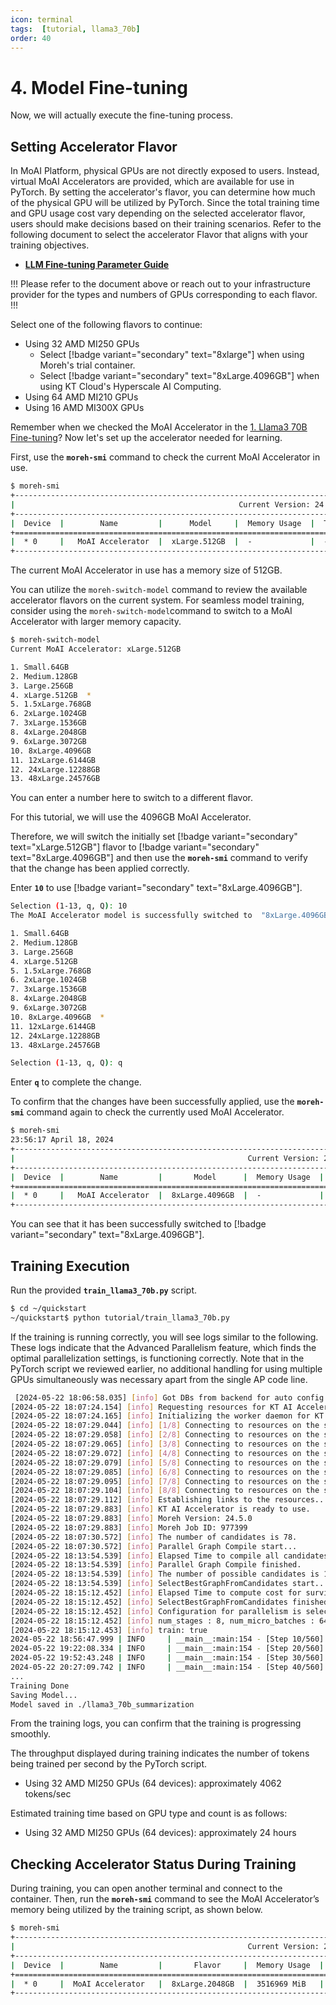```yaml
---
icon: terminal
tags:  [tutorial, llama3_70b]
order: 40
---
```



# 4. Model Fine-tuning
Now, we will actually execute the fine-tuning process.

## Setting Accelerator Flavor

In MoAI Platform, physical GPUs are not directly exposed to users. Instead, virtual MoAI Accelerators are provided, which are available for use in PyTorch. By setting the accelerator's flavor, you can determine how much of the physical GPU will be utilized by PyTorch. Since the total training time and GPU usage cost vary depending on the selected accelerator flavor, users should make decisions based on their training scenarios. Refer to the following document to select the accelerator Flavor that aligns with your training objectives.

- **[LLM Fine-tuning Parameter Guide](/Supported_Documents/LLM_param_guide.md)**

!!!
Please refer to the document above or reach out to your infrastructure provider  for the types and numbers of GPUs corresponding to each flavor.
!!!

Select one of the following flavors to continue:
- Using 32 AMD MI250 GPUs
    - Select [!badge variant="secondary" text="8xlarge"] when using Moreh's trial container.
    - Select [!badge variant="secondary" text="8xLarge.4096GB"] when using KT Cloud's Hyperscale AI Computing.
- Using 64 AMD MI210 GPUs
- Using 16 AMD MI300X GPUs

Remember when we checked the MoAI Accelerator in the [1. Llama3 70B Fine-tuning](index.md)? Now let's set up the accelerator needed for learning.

First, use the **`moreh-smi`** command to check the current MoAI Accelerator in use.

```bash
$ moreh-smi
+---------------------------------------------------------------------------------------------------+
|                                                  Current Version: 24.5.0  Latest Version: 24.5.0  |
+---------------------------------------------------------------------------------------------------+
|  Device  |        Name         |      Model     |  Memory Usage  |  Total Memory  |  Utilization  |
+===================================================================================================+
|  * 0     |   MoAI Accelerator  |  xLarge.512GB  |  -             |  -             |  -            |
+---------------------------------------------------------------------------------------------------+
```

The current MoAI Accelerator in use has a memory size of 512GB.

You can utilize the `moreh-switch-model` command to review the available accelerator flavors on the current system. For seamless model training, consider using the `moreh-switch-model`command to switch to a MoAI Accelerator with larger memory capacity.

```bash
$ moreh-switch-model
Current MoAI Accelerator: xLarge.512GB

1. Small.64GB
2. Medium.128GB
3. Large.256GB
4. xLarge.512GB  *
5. 1.5xLarge.768GB
6. 2xLarge.1024GB
7. 3xLarge.1536GB
8. 4xLarge.2048GB
9. 6xLarge.3072GB
10. 8xLarge.4096GB
11. 12xLarge.6144GB
12. 24xLarge.12288GB
13. 48xLarge.24576GB
```

You can enter a number here to switch to a different flavor.

For this tutorial, we will use the 4096GB MoAI Accelerator.

Therefore, we will switch the initially set [!badge variant="secondary" text="xLarge.512GB"] flavor to [!badge variant="secondary" text="8xLarge.4096GB"] and then use the **`moreh-smi`** command to verify that the change has been applied correctly.

Enter **`10`** to use [!badge variant="secondary" text="8xLarge.4096GB"].


```bash
Selection (1-13, q, Q): 10
The MoAI Accelerator model is successfully switched to  "8xLarge.4096GB".

1. Small.64GB
2. Medium.128GB
3. Large.256GB
4. xLarge.512GB
5. 1.5xLarge.768GB
6. 2xLarge.1024GB
7. 3xLarge.1536GB
8. 4xLarge.2048GB
9. 6xLarge.3072GB
10. 8xLarge.4096GB  *
11. 12xLarge.6144GB
12. 24xLarge.12288GB
13. 48xLarge.24576GB

Selection (1-13, q, Q): q 
```

Enter **`q`** to complete the change.

To confirm that the changes have been successfully applied, use the **`moreh-smi`** command again to check the currently used MoAI Accelerator.

```bash
$ moreh-smi
23:56:17 April 18, 2024
+-----------------------------------------------------------------------------------------------------+
|                                                    Current Version: 24.5.0  Latest Version: 24.5.0  |
+-----------------------------------------------------------------------------------------------------+
|  Device  |        Name         |       Model      |  Memory Usage  |  Total Memory  |  Utilization  |
+=====================================================================================================+
|  * 0     |   MoAI Accelerator  |  8xLarge.4096GB  |  -             |  -             |  -            |
+-----------------------------------------------------------------------------------------------------+
```

You can see that it has been successfully switched to [!badge variant="secondary" text="8xLarge.4096GB"].

## Training Execution
Run the provided **`train_llama3_70b.py`** script.

```bash
$ cd ~/quickstart
~/quickstart$ python tutorial/train_llama3_70b.py
```

If the training is running correctly, you will see logs similar to the following. These logs indicate that the Advanced Parallelism feature, which finds the optimal parallelization settings, is functioning correctly. Note that in the PyTorch script we reviewed earlier, no additional handling for using multiple GPUs simultaneously was necessary apart from the single AP code line.

```bash
 [2024-05-22 18:06:58.035] [info] Got DBs from backend for auto config.
[2024-05-22 18:07:24.154] [info] Requesting resources for KT AI Accelerator from the server...
[2024-05-22 18:07:24.165] [info] Initializing the worker daemon for KT AI Accelerator
[2024-05-22 18:07:29.044] [info] [1/8] Connecting to resources on the server (192.168.110.17:24169)...
[2024-05-22 18:07:29.058] [info] [2/8] Connecting to resources on the server (192.168.110.18:24169)...
[2024-05-22 18:07:29.065] [info] [3/8] Connecting to resources on the server (192.168.110.21:24169)...
[2024-05-22 18:07:29.072] [info] [4/8] Connecting to resources on the server (192.168.110.52:24169)...
[2024-05-22 18:07:29.079] [info] [5/8] Connecting to resources on the server (192.168.110.53:24169)...
[2024-05-22 18:07:29.085] [info] [6/8] Connecting to resources on the server (192.168.110.55:24169)...
[2024-05-22 18:07:29.095] [info] [7/8] Connecting to resources on the server (192.168.110.85:24169)...
[2024-05-22 18:07:29.104] [info] [8/8] Connecting to resources on the server (192.168.110.87:24169)...
[2024-05-22 18:07:29.112] [info] Establishing links to the resources...
[2024-05-22 18:07:29.883] [info] KT AI Accelerator is ready to use.
[2024-05-22 18:07:29.883] [info] Moreh Version: 24.5.0
[2024-05-22 18:07:29.883] [info] Moreh Job ID: 977399
[2024-05-22 18:07:30.572] [info] The number of candidates is 78.
[2024-05-22 18:07:30.572] [info] Parallel Graph Compile start...
[2024-05-22 18:13:54.539] [info] Elapsed Time to compile all candidates = 383967 [ms]
[2024-05-22 18:13:54.539] [info] Parallel Graph Compile finished.
[2024-05-22 18:13:54.539] [info] The number of possible candidates is 13.
[2024-05-22 18:13:54.539] [info] SelectBestGraphFromCandidates start...
[2024-05-22 18:15:12.452] [info] Elapsed Time to compute cost for survived candidates = 77913 [ms]
[2024-05-22 18:15:12.452] [info] SelectBestGraphFromCandidates finished.
[2024-05-22 18:15:12.452] [info] Configuration for parallelism is selected.
[2024-05-22 18:15:12.452] [info] num_stages : 8, num_micro_batches : 64, batch_per_device : 1, No TP, recomputation : full(2), distribute_param : true, distribute_low_prec_param : false
[2024-05-22 18:15:12.453] [info] train: true
2024-05-22 18:56:47.999 | INFO     | __main__:main:154 - [Step 10/560] | Loss: 1.8515625 | Duration: 129.06 | Throughput: 4062.49 tokens/sec
2024-05-22 19:22:08.334 | INFO     | __main__:main:154 - [Step 20/560] | Loss: 1.7890625 | Duration: 129.51 | Throughput: 4048.18 tokens/sec
2024-05-22 19:52:43.248 | INFO     | __main__:main:154 - [Step 30/560] | Loss: 1.5716357 | Duration: 129.79 | Throughput: 4096.08 tokens/sec
2024-05-22 20:27:09.742 | INFO     | __main__:main:154 - [Step 40/560] | Loss: 1.6547084 | Duration: 128.72 | Throughput: 4124.73 tokens/sec
...
Training Done
Saving Model...
Model saved in ./llama3_70b_summarization
```

From the training logs, you can confirm that the training is progressing smoothly.

The throughput displayed during training indicates the number of tokens being trained per second by the PyTorch script.

- Using 32 AMD MI250 GPUs (64 devices): approximately 4062 tokens/sec

Estimated training time based on GPU type and count is as follows:

- Using 32 AMD MI250 GPUs (64 devices): approximately 24 hours

## Checking Accelerator Status During Training

During training, you can open another terminal and connect to the container. Then, run the **`moreh-smi`** command to see the MoAI Accelerator’s memory being utilized by the training script, as shown below.

```bash
$ moreh-smi
+-----------------------------------------------------------------------------------------------------+
|                                                    Current Version: 24.5.0  Latest Version: 24.5.0  |
+-----------------------------------------------------------------------------------------------------+
|  Device  |        Name         |       Flavor     |  Memory Usage  |  Total Memory  |  Utilization  |
+=====================================================================================================+
|  * 0     |  MoAI Accelerator   |  8xLarge.2048GB  |  3516969 MiB   |  4193280 MiB   |    100%        |
+-----------------------------------------------------------------------------------------------------+
```
